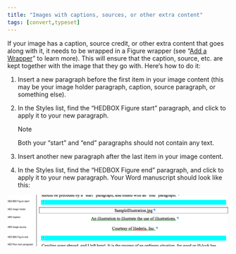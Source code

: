 ```yaml
---
title: "Images with captions, sources, or other extra content"
tags: [convert,typeset]
---
```

 
<html><body><section data-type="chapter" class="hsecchapter" data-hederis-type="hsecchapter" id="images-with-captions-etc" data-pi-attrs="id: images-with-captions-etc; data-tags: convert,typeset;" role="doc-chapter" data-tags="convert,typeset" data-author-name=" " data-book-title=" " title="Images with captions, sources, or other extra content"><p class="hblkp" data-hederis-type="hblkp" id="p2cGPaR3S">If your image has a caption, source credit, or other extra content that goes along with it, it needs to be wrapped in a Figure wrapper (see &#8220;<a href="{% link _docs/add-a-wrapper.md %}" data-hederis-type="hspana" id="p5NLyVvOE"><span class="Hyperlink" data-hederis-type="hspnspan" id="p3q5y3I9Z">Add a Wrapper</span></a>&#8221; to learn more). This will ensure that the caption, source, etc. are kept together with the image that they go with. Here&#8217;s how to do it:</p><ol class="hwprnumlist" data-hederis-type="hwprnumlist" id="pLiOzvtAH"><li class="hblkoli" data-hederis-type="hblkoli" id="lipYU1gWMz"><p class="hblkoli" data-hederis-type="hblklip" id="pfGDPEkY4">Insert a new paragraph before the first item in your image content (this may be your image holder paragraph, caption, source paragraph, or something else).</p></li><li class="hblkoli" data-hederis-type="hblkoli" id="liNemDI2VP"><p class="hblkoli" data-hederis-type="hblklip" id="pCnQImLSQ">In the Styles list, find the &#8220;HEDBOX Figure start&#8221; paragraph, and click to apply it to your new paragraph.</p><aside class="hwprbox box" data-hederis-type="hwprbox" id="pJF4KjZlX" data-type="sidebar"><p class="hblktype" data-hederis-type="hblktype" id="pWCWpRMw9">Note</p><p class="hblkp" data-hederis-type="hblkp" id="pja82uNB3">Both your &#8220;start&#8221; and &#8220;end&#8221; paragraphs should not contain any text.</p></aside></li><li class="hblkoli" data-hederis-type="hblkoli" id="liaNdIsY18"><p class="hblkoli" data-hederis-type="hblklip" id="paGFM5Z15">Insert another new paragraph after the last item in your image content.</p></li><li class="hblkoli" data-hederis-type="hblkoli" id="ligFWbBAcg"><p class="hblkoli" data-hederis-type="hblklip" id="p9VpUK4UK">In the Styles list, find the &#8220;HEDBOX Figure end&#8221; paragraph, and click to apply it to your new paragraph. Your Word manuscript should look like this:</p></li></ol><img data-hederis-type="hblkimg" class="hblkimg" id="pHHotbnve" src="/images/image_2.png" data-img-src="/images/image_2.png"/></section></body></html>
